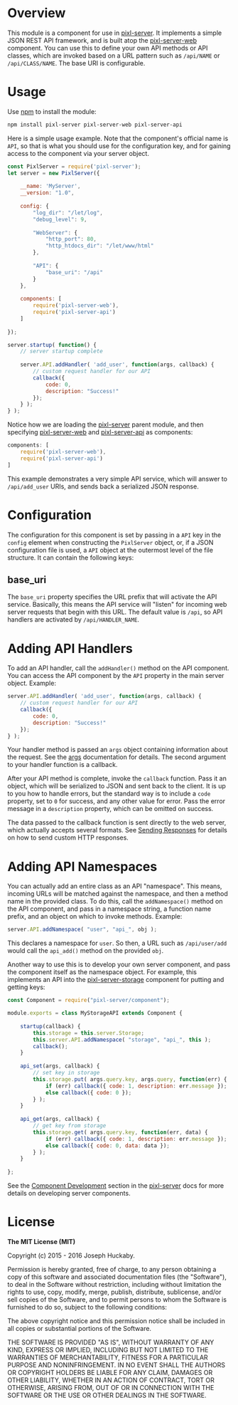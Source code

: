 # Overview

This module is a component for use in [pixl-server](https://www.github.com/jhuckaby/pixl-server).  It implements a simple JSON REST API framework, and is built atop the [pixl-server-web](https://www.github.com/jhuckaby/pixl-server-web) component.  You can use this to define your own API methods or API classes, which are invoked based on a URL pattern such as `/api/NAME` or `/api/CLASS/NAME`.  The base URI is configurable.

# Usage

Use [npm](https://www.npmjs.com/) to install the module:

```sh
npm install pixl-server pixl-server-web pixl-server-api
```

Here is a simple usage example.  Note that the component's official name is `API`, so that is what you should use for the configuration key, and for gaining access to the component via your server object.

```js
const PixlServer = require('pixl-server');
let server = new PixlServer({
	
	__name: 'MyServer',
	__version: "1.0",
	
	config: {
		"log_dir": "/let/log",
		"debug_level": 9,
		
		"WebServer": {
			"http_port": 80,
			"http_htdocs_dir": "/let/www/html"
		},
		
		"API": {
			"base_uri": "/api"
		}
	},
	
	components: [
		require('pixl-server-web'),
		require('pixl-server-api')
	]
	
});

server.startup( function() {
	// server startup complete
	
	server.API.addHandler( 'add_user', function(args, callback) {
		// custom request handler for our API
		callback({
			code: 0,
			description: "Success!"
		});
	} );
} );
```

Notice how we are loading the [pixl-server](https://www.github.com/jhuckaby/pixl-server) parent module, and then specifying [pixl-server-web](https://www.github.com/jhuckaby/pixl-server-web) and [pixl-server-api](https://www.github.com/jhuckaby/pixl-server-api) as components:

```js
components: [
	require('pixl-server-web'),
	require('pixl-server-api')
]
```

This example demonstrates a very simple API service, which will answer to `/api/add_user` URIs, and sends back a serialized JSON response.

# Configuration

The configuration for this component is set by passing in a `API` key in the `config` element when constructing the `PixlServer` object, or, if a JSON configuration file is used, a `API` object at the outermost level of the file structure.  It can contain the following keys:

## base_uri

The `base_uri` property specifies the URL prefix that will activate the API service.  Basically, this means the API service will "listen" for incoming web server requests that begin with this URL.  The default value is `/api`, so API handlers are activated by `/api/HANDLER_NAME`.

# Adding API Handlers

To add an API handler, call the `addHandler()` method on the API component.  You can access the API component by the `API` property in the main server object.  Example:

```js
server.API.addHandler( 'add_user', function(args, callback) {
	// custom request handler for our API
	callback({
		code: 0,
		description: "Success!"
	});
} );
```

Your handler method is passed an `args` object containing information about the request.  See the [args](https://www.github.com/jhuckaby/pixl-server-web#args) documentation for details.  The second argument to your handler function is a callback.

After your API method is complete, invoke the `callback` function.  Pass it an object, which will be serialized to JSON and sent back to the client.  It is up to you how to handle errors, but the standard way is to include a `code` property, set to `0` for success, and any other value for error.  Pass the error message in a `description` property, which can be omitted on success.

The data passed to the callback function is sent directly to the web server, which actually accepts several formats.  See [Sending Responses](https://www.github.com/jhuckaby/pixl-server-web#sending-responses) for details on how to send custom HTTP responses.

# Adding API Namespaces

You can actually add an entire class as an API "namespace".  This means, incoming URLs will be matched against the namespace, and then a method name in the provided class.  To do this, call the `addNamespace()` method on the API component, and pass in a namespace string, a function name prefix, and an object on which to invoke methods.  Example:

```js
server.API.addNamespace( "user", "api_", obj );
```

This declares a namespace for `user`. So then, a URL such as `/api/user/add` would call the `api_add()` method on the provided `obj`.

Another way to use this is to develop your own server component, and pass the component itself as the namespace object.  For example, this implements an API into the [pixl-server-storage](https://www.github.com/jhuckaby/pixl-server-storage) component for putting and getting keys:

```js
const Component = require("pixl-server/component");

module.exports = class MyStorageAPI extends Component {
	
	startup(callback) {
		this.storage = this.server.Storage;
		this.server.API.addNamespace( "storage", "api_", this );
		callback();
	}
	
	api_set(args, callback) {
		// set key in storage
		this.storage.put( args.query.key, args.query, function(err) {
			if (err) callback({ code: 1, description: err.message });
			else callback({ code: 0 });
		} );
	}
	
	api_get(args, callback) {
		// get key from storage
		this.storage.get( args.query.key, function(err, data) {
			if (err) callback({ code: 1, description: err.message });
			else callback({ code: 0, data: data });
		} );
	}
	
};
```

See the [Component Development](https://www.github.com/jhuckaby/pixl-server#component-development) section in the [pixl-server](https://www.github.com/jhuckaby/pixl-server) docs for more details on developing server components.

# License

**The MIT License (MIT)**

Copyright (c) 2015 - 2016 Joseph Huckaby.

Permission is hereby granted, free of charge, to any person obtaining a copy
of this software and associated documentation files (the "Software"), to deal
in the Software without restriction, including without limitation the rights
to use, copy, modify, merge, publish, distribute, sublicense, and/or sell
copies of the Software, and to permit persons to whom the Software is
furnished to do so, subject to the following conditions:

The above copyright notice and this permission notice shall be included in
all copies or substantial portions of the Software.

THE SOFTWARE IS PROVIDED "AS IS", WITHOUT WARRANTY OF ANY KIND, EXPRESS OR
IMPLIED, INCLUDING BUT NOT LIMITED TO THE WARRANTIES OF MERCHANTABILITY,
FITNESS FOR A PARTICULAR PURPOSE AND NONINFRINGEMENT. IN NO EVENT SHALL THE
AUTHORS OR COPYRIGHT HOLDERS BE LIABLE FOR ANY CLAIM, DAMAGES OR OTHER
LIABILITY, WHETHER IN AN ACTION OF CONTRACT, TORT OR OTHERWISE, ARISING FROM,
OUT OF OR IN CONNECTION WITH THE SOFTWARE OR THE USE OR OTHER DEALINGS IN
THE SOFTWARE.
